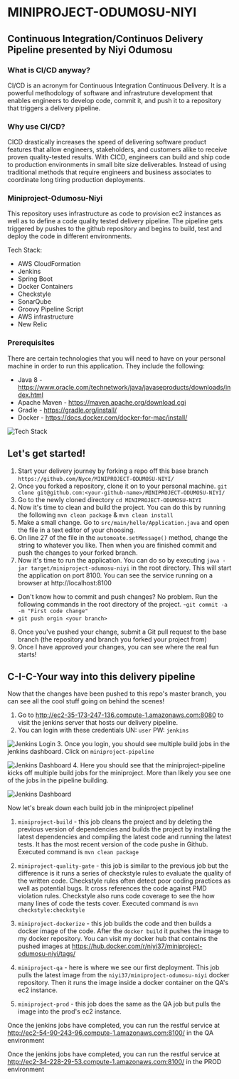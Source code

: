 # MINIPROJECT-ODUMOSU-NIYI

## Continuous Integration/Continuos Delivery Pipeline presented by Niyi Odumosu

### What is CI/CD anyway?

CI/CD is an acronym for Continuous Integration Continuous Delivery. It is a powerful methodology of software and infrastruture development that enables engineers to develop code, commit it, and push it to a repository that triggers a delivery pipeline. 

### Why use CI/CD? 
CICD drastically increases the speed of delivering software product features that allow engineers, stakeholders, and customers alike to receive proven quality-tested results. With CICD, engineers can build and ship code to production environments in small bite size deliverables. Instead of using traditional methods that require engineers and business associates to coordinate long tiring production deployments.

### Miniproject-Odumosu-Niyi

This repository uses infrastructure as code to provision ec2 instances as well as to define a code quality tested delivery pipeline. The pipeline gets triggered by pushes to the github repository and begins to build, test and deploy the code in different environments.

Tech Stack:
 - AWS CloudFormation
 - Jenkins
 - Spring Boot
 - Docker Containers
 - Checkstyle
 - SonarQube
 - Groovy Pipeline Script
 - AWS infrastructure
 - New Relic

### Prerequisites
There are certain technologies that you will need to have on your personal machine in order to run this application.
They include the following:
- Java 8 - https://www.oracle.com/technetwork/java/javaseproducts/downloads/index.html
- Apache Maven - https://maven.apache.org/download.cgi
- Gradle - https://gradle.org/install/
- Docker - https://docs.docker.com/docker-for-mac/install/ 

![Tech Stack](https://s3.amazonaws.com/niyiodumosu-bucket/tech+stack.png)

## Let's get started!

1. Start your delivery journey by forking a repo off this base branch `https://github.com/Nyce/MINIPROJECT-ODUMOSU-NIYI/` 
2. Once you forked a repository, clone it on to your personal machine. `git clone git@github.com:<your-github-name>/MINIPROJECT-ODUMOSU-NIYI/`
3. Go to the newly cloned directory `cd MINIPROJECT-ODUMOSU-NIYI`
4. Now it's time to clean and build the project. You can do this by running the following `mvn clean package` & `mvn clean install`
5. Make a small change. Go to `src/main/hello/Application.java` and open the file in a text editor of your choosing.
6. On line 27 of the file in the `automoate.setMessage()` method, change the string to whatever you like. Then when you are finished commit and push the changes to your forked branch.
7. Now it's time to run the application. You can do so by executing `java -jar target/miniproject-odumosu-niyi` in the root directory.
This will start the application on port 8100. You can see the service running on a browser at http://localhost:8100
 - Don't know how to commit and push changes? No problem. Run the following commands in the root directory of the project.
 -`git commit -a -m "First code change"`
 - `git push orgin <your branch>`
 
8. Once you've pushed your change, submit a Git pull request to the base branch (the repository and branch you forked your project from)
9. Once I have approved your changes, you can see where the real fun starts!
 
 ## C-I-C-Your way into this delivery pipeline
Now that the changes have been pushed to this repo's master branch, you can see all the cool stuff going on behind the scenes!

1. Go to http://ec2-35-173-247-136.compute-1.amazonaws.com:8080 to visit the jenkins server that hosts our delivery pipeline. 
2. You can login with these credentials UN: `user` PW: `jenkins`

![Jenkins Login](https://s3.amazonaws.com/niyiodumosu-bucket/jenkins_login.png)
3. Once you login, you should see multiple build jobs in the jenkins dashboard. Click on `miniproject-pipeline`

![Jenkins Dashboard](https://s3.amazonaws.com/niyiodumosu-bucket/dashboard.png)
4. Here you should see that the miniproject-pipeline kicks off multiple build jobs for the miniproject. More than likely you see one of the jobs in the pipeline building.

![Jenkins Dashboard](https://s3.amazonaws.com/niyiodumosu-bucket/pipeline.png)

Now let's break down each build job in the miniproject pipeline!

1. `miniproject-build` - this job cleans the project and by deleting the previous version of dependencies and builds the project by installing the latest dependencies and compiling the latest code and running the latest tests. It has the most recent version of the code pushe in Github. Executed command is `mvn clean package`

2. `miniproject-quality-gate` - this job is similar to the previous job but the difference is it runs a series of checkstyle rules to evaluate the quality of the written code. Checkstyle rules often detect poor coding practices as well as potential bugs. It cross references the code against PMD violation rules. Checkstyle also runs code coverage to see the how many lines of code the tests cover. Executed command is `mvn checkstyle:checkstyle`

3. `miniproject-dockerize` - this job builds the code and then builds a docker image of the code. After the `docker build` it pushes the image to my docker repository. You can visit my docker hub that contains the pushed images at https://hub.docker.com/r/niyi37/miniproject-odumosu-niyi/tags/

4. `miniproject-qa` - here is where we see our first deployment. This job pulls the latest image from the `niyi37/miniproject-odumosu-niyi` docker repository. Then it runs the image inside a docker container on the QA's ec2 instance.

4. `miniproject-prod` - this job does the same as the QA job but pulls the image into the prod's ec2 instance. 

Once the jenkins jobs have completed, you can run the restful service at http://ec2-54-90-243-96.compute-1.amazonaws.com:8100/ in the QA environment

Once the jenkins jobs have completed, you can run the restful service at http://ec2-34-228-29-53.compute-1.amazonaws.com:8100/ in the PROD environment